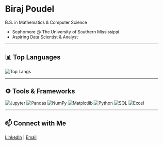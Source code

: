 # Biraj Poudel

B.S. in Mathematics & Computer Science

- Sophomore @ The University of Southern Mississippi
- Aspiring Data Scientist & Analyst


---

## 📊 Top Languages

![Top Langs](https://github-readme-stats.vercel.app/api/top-langs/?username=notArealdevv&layout=compact&theme=tokyonight)

---

## ⚙️ Tools & Frameworks

![Jupyter](https://img.shields.io/badge/Jupyter-Notebook-orange?style=for-the-badge&logo=jupyter&logoColor=white)
![Pandas](https://img.shields.io/badge/Pandas-Data-black?style=for-the-badge&logo=pandas)
![NumPy](https://img.shields.io/badge/Numpy-Math-blue?style=for-the-badge&logo=numpy)
![Matplotlib](https://img.shields.io/badge/Matplotlib-Graphs-003366?style=for-the-badge&logo=matplotlib)
![Python](https://img.shields.io/badge/Python-Programming-blue?style=for-the-badge&logo=python&logoColor=yellow)
![SQL](https://img.shields.io/badge/SQL-Database-4479A1?style=for-the-badge&logo=mysql&logoColor=white)
![Excel](https://img.shields.io/badge/Excel-Spreadsheets-217346?style=for-the-badge&logo=microsoft-excel&logoColor=white)

---

## 📫 Connect with Me

[LinkedIn](#) | [Email](mailto:biraj@example.com)
